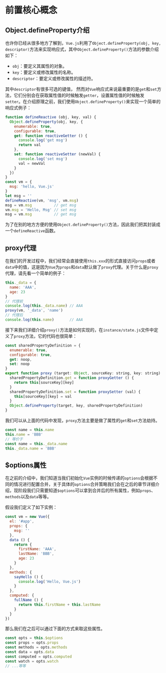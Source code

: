 # 前置核心概念

## Object.defineProperty介绍
也许你已经从很多地方了解到，`Vue.js`利用了`Object.defineProperty(obj, key, descriptor)`方法来实现响应式，其中`Object.defineProperty()`方法的参数介绍如下：
* `obj`：要定义其属性的对象。
* `key`：要定义或修改属性的名称。
* `descriptor`：要定义或修改属性的描述符。

其中`descriptor`有很多可选的键值， 然而对`Vue`响应式来说最重要的是`get`和`set`方法，它们分别会在获取属性值的时候触发`getter`，设置属性值的时候触发`setter`。在介绍原理之前，我们使用`Object.defineProperty()`来实现一个简单的响应式例子：
```js
function defineReactive (obj, key, val) {
  Object.defineProperty(obj, key, {
    enumerable: true,
    configurable: true,
    get: function reactiveGetter () {
      console.log('get msg')
      return val
    },
    set: function reactiveSetter (newVal) {
      console.log('set msg')
      val = newVal
    }
  })
}
const vm = {
  msg: 'hello, Vue.js'
}
let msg = ''
defineReactive(vm, 'msg', vm.msg)
msg = vm.msg          // get msg
vm.msg = 'Hello, Msg' // set msg
msg = vm.msg          // get msg
```
为了在别的地方方便的使用`Object.defineProperty()`方法，因此我们把其封装成一个`defineReactive`函数。

## proxy代理
在我们的开发过程中，我们经常会直接使用`this.xxx`的形式直接访问`props`或者`data`中的值，这是因为`Vue`为`props`和`data`默认做了`proxy`代理。关于什么是`proxy`代理，请先看一个简单的例子：
```js
this._data = {
  name: 'AAA',
  age: 23
}
// 代理前
console.log(this._data.name) // AAA
proxy(vm, '_data', 'name')
// 代理后
console.log(this.name)       // AAA
```
接下来我们详细介绍`proxy()`方法是如何实现的，在`instance/state.js`文件中定义了`proxy`方法，它的代码也很简单：
```js
const sharedPropertyDefinition = {
  enumerable: true,
  configurable: true,
  get: noop,
  set: noop
}
export function proxy (target: Object, sourceKey: string, key: string) {
  sharedPropertyDefinition.get = function proxyGetter () {
    return this[sourceKey][key]
  }
  sharedPropertyDefinition.set = function proxySetter (val) {
    this[sourceKey][key] = val
  }
  Object.defineProperty(target, key, sharedPropertyDefinition)
}
```
我们可以从上面的代码中发现，`proxy`方法主要是做了属性的`get`和`set`方法劫持。
```js
const name = this.name
this.name = 'BBB'
// 等价于
const name = this._data.name
this._data.name = 'BBB'
```
## $options属性
在之前的介绍中，我们知道当我们初始化`Vue`实例的时候传递的`options`会根据不同的情况进行配置合并，关于具体的`options`合并策略我们会在之后的章节详细介绍，现阶段我们只需要知道`$options`可以拿到合并后的所有属性，例如`props`、`methods`以及`data`等等。

假设我们定义了如下实例：
```js
const vm = new Vue({
  el: '#app',
  props: {
    msg: ''
  },
  data () {
    return {
      firstName: 'AAA',
      lastName: 'BBB',
      age: 23
    }
  },
  methods: {
    sayHello () {
      console.log('Hello, Vue.js')
    }
  },
  computed: {
    fullName () {
      return this.firstName + this.lastName
    }
  }
})
```
那么我们在之后可以通过下面的方式来取这些属性。
```js
const opts = this.$options
const props = opts.props
const methods = opts.methods
const data = opts.data
const computed = opts.computed
const watch = opts.watch
// ...等等
```